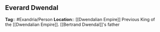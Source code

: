 ## Everard Dwendal
**Tag**:: #Exandria/Person 
**Location**:: [[Dwendalian Empire]]
Previous King of the [[Dwendalian Empire]]. [[Bertrand Dwendal]]'s father